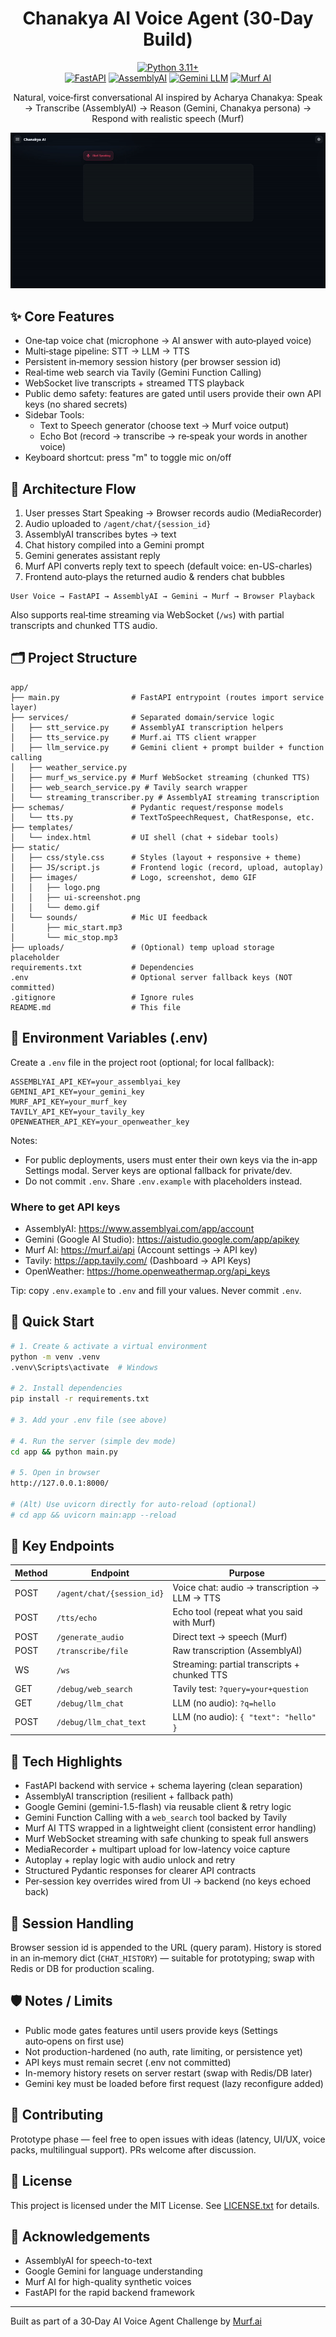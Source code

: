 <div align="center">

# Chanakya AI Voice Agent (30‑Day Build)

[![Python 3.11+](https://img.shields.io/badge/python-3.11%2B-blue.svg)](https://www.python.org/)  
[![FastAPI](https://img.shields.io/badge/FastAPI-0.111-009688?logo=fastapi)](https://fastapi.tiangolo.com/)
[![AssemblyAI](https://img.shields.io/badge/STT-AssemblyAI-5932F3)](https://www.assemblyai.com/)
[![Gemini LLM](https://img.shields.io/badge/LLM-Gemini-4285F4)](https://ai.google.dev/)
[![Murf AI](https://img.shields.io/badge/TTS-Murf.ai-FF8800)](https://murf.ai/)

Natural, voice‑first conversational AI inspired by Acharya Chanakya: Speak → Transcribe (AssemblyAI) → Reason (Gemini, Chanakya persona) → Respond with realistic speech (Murf)

</div>

<p align="center">
  <img src="app/static/images/demo.gif" alt="Demo Conversation" />
</p>

## ✨ Core Features

- One‑tap voice chat (microphone → AI answer with auto‑played voice)
- Multi‑stage pipeline: STT → LLM → TTS
- Persistent in‑memory session history (per browser session id)
- Real‑time web search via Tavily (Gemini Function Calling)
- WebSocket live transcripts + streamed TTS playback
- Public demo safety: features are gated until users provide their own API keys (no shared secrets)
- Sidebar Tools:
  - Text to Speech generator (choose text → Murf voice output)
  - Echo Bot (record → transcribe → re‑speak your words in another voice)
- Keyboard shortcut: press "m" to toggle mic on/off

## 🧠 Architecture Flow

1. User presses Start Speaking → Browser records audio (MediaRecorder)
2. Audio uploaded to `/agent/chat/{session_id}`
3. AssemblyAI transcribes bytes → text
4. Chat history compiled into a Gemini prompt
5. Gemini generates assistant reply
6. Murf API converts reply text to speech (default voice: en-US-charles)
7. Frontend auto‑plays the returned audio & renders chat bubbles

```
User Voice → FastAPI → AssemblyAI → Gemini → Murf → Browser Playback
```

Also supports real‑time streaming via WebSocket (`/ws`) with partial transcripts and chunked TTS audio.

## 🗂️ Project Structure

```
app/
├── main.py                # FastAPI entrypoint (routes import service layer)
├── services/              # Separated domain/service logic
│   ├── stt_service.py     # AssemblyAI transcription helpers
│   ├── tts_service.py     # Murf.ai TTS client wrapper
│   ├── llm_service.py     # Gemini client + prompt builder + function calling
│   ├── weather_service.py
│   ├── murf_ws_service.py # Murf WebSocket streaming (chunked TTS)
│   ├── web_search_service.py # Tavily search wrapper
│   └── streaming_transcriber.py # AssemblyAI streaming transcription
├── schemas/               # Pydantic request/response models
│   └── tts.py             # TextToSpeechRequest, ChatResponse, etc.
├── templates/
│   └── index.html         # UI shell (chat + sidebar tools)
├── static/
│   ├── css/style.css      # Styles (layout + responsive + theme)
│   ├── JS/script.js       # Frontend logic (record, upload, autoplay)
│   ├── images/            # Logo, screenshot, demo GIF
│   │   ├── logo.png
│   │   ├── ui-screenshot.png
│   │   └── demo.gif
│   └── sounds/            # Mic UI feedback
│       ├── mic_start.mp3
│       └── mic_stop.mp3
├── uploads/               # (Optional) temp upload storage placeholder
requirements.txt           # Dependencies
.env                       # Optional server fallback keys (NOT committed)
.gitignore                 # Ignore rules
README.md                  # This file
```

## 🔑 Environment Variables (.env)

Create a `.env` file in the project root (optional; for local fallback):

```
ASSEMBLYAI_API_KEY=your_assemblyai_key
GEMINI_API_KEY=your_gemini_key
MURF_API_KEY=your_murf_key
TAVILY_API_KEY=your_tavily_key
OPENWEATHER_API_KEY=your_openweather_key
```

Notes:

- For public deployments, users must enter their own keys via the in‑app Settings modal. Server keys are optional fallback for private/dev.
- Do not commit `.env`. Share `.env.example` with placeholders instead.

### Where to get API keys

- AssemblyAI: https://www.assemblyai.com/app/account
- Gemini (Google AI Studio): https://aistudio.google.com/app/apikey
- Murf AI: https://murf.ai/api (Account settings → API key)
- Tavily: https://app.tavily.com/ (Dashboard → API Keys)
- OpenWeather: https://home.openweathermap.org/api_keys

Tip: copy `.env.example` to `.env` and fill your values. Never commit `.env`.

## 🚀 Quick Start

```bash
# 1. Create & activate a virtual environment
python -m venv .venv
.venv\Scripts\activate  # Windows

# 2. Install dependencies
pip install -r requirements.txt

# 3. Add your .env file (see above)

# 4. Run the server (simple dev mode)
cd app && python main.py

# 5. Open in browser
http://127.0.0.1:8000/

# (Alt) Use uvicorn directly for auto-reload (optional)
# cd app && uvicorn main:app --reload
```

## 📡 Key Endpoints

| Method | Endpoint                   | Purpose                                       |
| ------ | -------------------------- | --------------------------------------------- |
| POST   | `/agent/chat/{session_id}` | Voice chat: audio → transcription → LLM → TTS |
| POST   | `/tts/echo`                | Echo tool (repeat what you said with Murf)    |
| POST   | `/generate_audio`          | Direct text → speech (Murf)                   |
| POST   | `/transcribe/file`         | Raw transcription (AssemblyAI)                |
| WS     | `/ws`                      | Streaming: partial transcripts + chunked TTS  |
| GET    | `/debug/web_search`        | Tavily test: `?query=your+question`           |
| GET    | `/debug/llm_chat`          | LLM (no audio): `?q=hello`                    |
| POST   | `/debug/llm_chat_text`     | LLM (no audio): `{ "text": "hello" }`         |

## 🧪 Tech Highlights

- FastAPI backend with service + schema layering (clean separation)
- AssemblyAI transcription (resilient + fallback path)
- Google Gemini (gemini-1.5-flash) via reusable client & retry logic
- Gemini Function Calling with a `web_search` tool backed by Tavily
- Murf AI TTS wrapped in a lightweight client (consistent error handling)
- Murf WebSocket streaming with safe chunking to speak full answers
- MediaRecorder + multipart upload for low-latency voice capture
- Autoplay + replay logic with audio unlock and retry
- Structured Pydantic responses for clearer API contracts
- Per‑session key overrides wired from UI → backend (no keys echoed back)

## 🔄 Session Handling

Browser session id is appended to the URL (query param). History is stored in an in‑memory dict (`CHAT_HISTORY`) — suitable for prototyping; swap with Redis or DB for production scaling.

## 🛡️ Notes / Limits

- Public mode gates features until users provide keys (Settings auto‑opens on first use)
- Not production-hardened (no auth, rate limiting, or persistence yet)
- API keys must remain secret (.env not committed)
- In-memory history resets on server restart (swap with Redis/DB later)
- Gemini key must be loaded before first request (lazy reconfigure added)

## 🤝 Contributing

Prototype phase — feel free to open issues with ideas (latency, UI/UX, voice packs, multilingual support). PRs welcome after discussion.

## 📄 License

This project is licensed under the MIT License. See [LICENSE.txt](LICENSE.txt) for details.

## 🙌 Acknowledgements

- AssemblyAI for speech-to-text
- Google Gemini for language understanding
- Murf AI for high-quality synthetic voices
- FastAPI for the rapid backend framework

---

Built as part of a 30‑Day AI Voice Agent Challenge by <a href="https://murf.ai/" target="_blank">Murf.ai</a>
